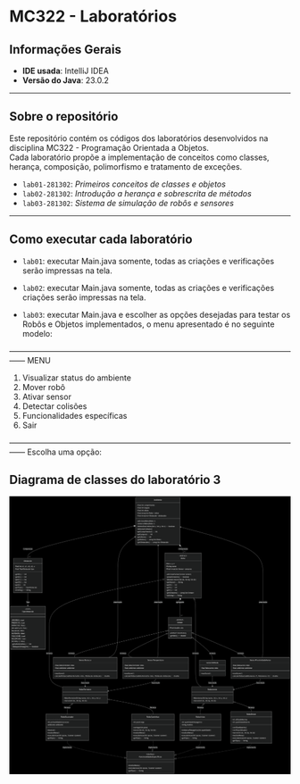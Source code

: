 # MC322 - Laboratórios

## Informações Gerais

- **IDE usada**: IntelliJ IDEA
- **Versão do Java**: 23.0.2

---

## Sobre o repositório

Este repositório contém os códigos dos laboratórios desenvolvidos na disciplina MC322 - Programação Orientada a Objetos.  
Cada laboratório propõe a implementação de conceitos como classes, herança, composição, polimorfismo e tratamento de exceções.

- `lab01-281302`: *Primeiros conceitos de classes e objetos*
- `lab02-281302`: *Introdução a herança e sobrescrita de métodos*
- `lab03-281302`: *Sistema de simulação de robôs e sensores*

---

## Como executar cada laboratório

- `lab01`: executar Main.java somente, todas as criações e verificações serão impressas na tela.

- `lab02`: executar Main.java somente, todas as criações e verificações criações serão impressas na tela.

- `lab03`: executar Main.java e escolher as opções desejadas para testar os Robôs e Objetos implementados, o menu apresentado é no seguinte modelo:

——————————————————————————————————————
                MENU
1. Visualizar status do ambiente
2. Mover robô
3. Ativar sensor
4. Detectar colisões
5. Funcionalidades específicas
0. Sair

——————————————————————————————————————
Escolha uma opção: 


## Diagrama de classes do laboratório 3

![Diagrama Laboratório 3](resources/diagrama.png)

